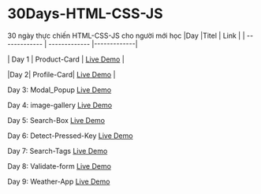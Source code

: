 # 30Days-HTML-CSS-JS

30 ngày thực chiến HTML-CSS-JS cho người mới học
|Day |Titel | Link |
| ------------- | ------------- |-------------|


| Day 1 | Product-Card | [Live Demo](https://nguyenngoclam18t.github.io/30Days-HTML-CSS-JS/Product-Card) |

|Day 2| Profile-Card|  [Live Demo](https://nguyenngoclam18t.github.io/30Days-HTML-CSS-JS/Profile-Card) |

Day 3: Modal_Popup [Live Demo](https://nguyenngoclam18t.github.io/30Days-HTML-CSS-JS/Modal_Popup) 

Day 4: image-gallery  [Live Demo](https://nguyenngoclam18t.github.io/30Days-HTML-CSS-JS/image-gallery) 

Day 5: Search-Box  [Live Demo](https://nguyenngoclam18t.github.io/30Days-HTML-CSS-JS/Search-Box ) 

Day 6: Detect-Pressed-Key [Live Demo](https://nguyenngoclam18t.github.io/30Days-HTML-CSS-JS/Detect-Pressed-Key) 

Day 7: Search-Tags  [Live Demo](https://nguyenngoclam18t.github.io/30Days-HTML-CSS-JS/Search-Tags) 

Day 8: Validate-form [Live Demo](https://nguyenngoclam18t.github.io/30Days-HTML-CSS-JS/Validate-form) 

Day 9: Weather-App [Live Demo](https://nguyenngoclam18t.github.io/30Days-HTML-CSS-JS/Weather-App ) 
